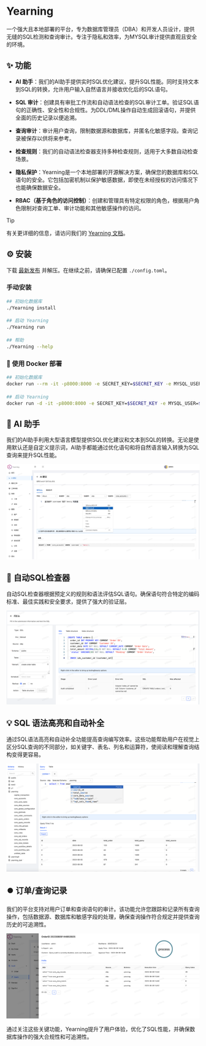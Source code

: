 # Yearning

一个强大且本地部署的平台，专为数据库管理员（DBA）和开发人员设计，提供无缝的SQL检测和查询审计。专注于隐私和效率，为MYSQL审计提供直观且安全的环境。

## ✨ 功能

- **AI 助手**：我们的AI助手提供实时SQL优化建议，提升SQL性能。同时支持文本到SQL的转换，允许用户输入自然语言并接收优化后的SQL语句。
  
- **SQL 审计**：创建具有审批工作流和自动语法检查的SQL审计工单。验证SQL语句的正确性、安全性和合规性。为DDL/DML操作自动生成回滚语句，并提供全面的历史记录以便追溯。

- **查询审计**：审计用户查询，限制数据源和数据库，并匿名化敏感字段。查询记录被保存以供将来参考。

- **检查规则**：我们的自动语法检查器支持多种检查规则，适用于大多数自动检查场景。

- **隐私保护**：Yearning是一个本地部署的开源解决方案，确保您的数据库和SQL语句的安全。它包括加密机制以保护敏感数据，即使在未经授权的访问情况下也能确保数据安全。

- **RBAC（基于角色的访问控制）**：创建和管理具有特定权限的角色，根据用户角色限制对查询工单、审计功能和其他敏感操作的访问。

> [!TIP]
>
> 有关更详细的信息，请访问我们的 [Yearning 文档](https://next.yearning.io)。

## ⚙️ 安装

下载 [最新发布](https://github.com/cookieY/Yearning/releases/latest) 并解压。在继续之前，请确保已配置 `./config.toml`。

### 手动安装

```bash
## 初始化数据库
./Yearning install

## 启动 Yearning
./Yearning run

## 帮助
./Yearning --help
```

### 🚀 使用 Docker 部署
```bash
## 初始化数据库
docker run --rm -it -p8000:8000 -e SECRET_KEY=$SECRET_KEY -e MYSQL_USER=$MYSQL_USER -e MYSQL_ADDR=$MYSQL_ADDR -e MYSQL_PASSWORD=$MYSQL_PASSWORD -e MYSQL_DB=$Yearning_DB -e Y_LANG=zh_CN yeelabs/yearning "/opt/Yearning install"

## 启动 Yearning
docker run -d -it -p8000:8000 -e SECRET_KEY=$SECRET_KEY -e MYSQL_USER=$MYSQL_USER -e MYSQL_ADDR=$MYSQL_ADDR -e MYSQL_PASSWORD=$MYSQL_PASSWORD -e MYSQL_DB=$Yearning_DB -e Y_LANG=zh_CN yeelabs/yearning
```
## 🤖 AI 助手

我们的AI助手利用大型语言模型提供SQL优化建议和文本到SQL的转换。无论是使用默认还是自定义提示词，AI助手都能通过优化语句和将自然语言输入转换为SQL查询来提升SQL性能。

![文本到SQL](img/text2sql.jpg)

## 🔖 自动SQL检查器

自动SQL检查器根据预定义的规则和语法评估SQL语句。确保语句符合特定的编码标准、最佳实践和安全要求，提供了强大的验证层。

![SQL 审计](img/audit.png)

## 💡 SQL 语法高亮和自动补全

通过SQL语法高亮和自动补全功能提高查询编写效率。这些功能帮助用户在视觉上区分SQL查询的不同部分，如关键字、表名、列名和运算符，使阅读和理解查询结构变得更容易。

![SQL 查询](img/query.png)

## ⏺️ 订单/查询记录

我们的平台支持对用户订单和查询语句的审计。该功能允许您跟踪和记录所有查询操作，包括数据源、数据库和敏感字段的处理，确保查询操作符合规定并提供查询历史的可追溯性。

![订单/查询记录](img/record.png)

通过关注这些关键功能，Yearning提升了用户体验，优化了SQL性能，并确保数据库操作的强大合规性和可追溯性。